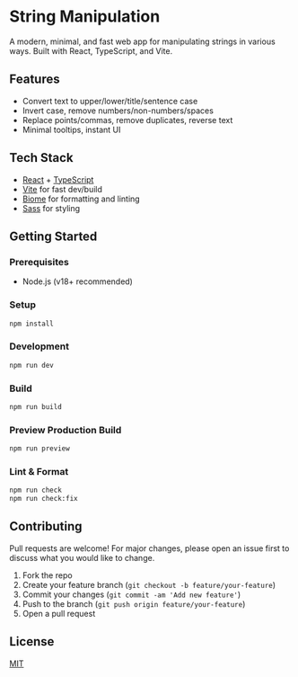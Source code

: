 # String Manipulation

A modern, minimal, and fast web app for manipulating strings in various ways. Built with React, TypeScript, and Vite.

## Features
- Convert text to upper/lower/title/sentence case
- Invert case, remove numbers/non-numbers/spaces
- Replace points/commas, remove duplicates, reverse text
- Minimal tooltips, instant UI

## Tech Stack
- [React](https://react.dev/) + [TypeScript](https://www.typescriptlang.org/)
- [Vite](https://vitejs.dev/) for fast dev/build
- [Biome](https://biomejs.dev/) for formatting and linting
- [Sass](https://sass-lang.com/) for styling

## Getting Started

### Prerequisites
- Node.js (v18+ recommended)

### Setup
```bash
npm install
```

### Development
```bash
npm run dev
```

### Build
```bash
npm run build
```

### Preview Production Build
```bash
npm run preview
```

### Lint & Format
```bash
npm run check
npm run check:fix
```

## Contributing
Pull requests are welcome! For major changes, please open an issue first to discuss what you would like to change.

1. Fork the repo
2. Create your feature branch (`git checkout -b feature/your-feature`)
3. Commit your changes (`git commit -am 'Add new feature'`)
4. Push to the branch (`git push origin feature/your-feature`)
5. Open a pull request

## License
[MIT](LICENSE)
